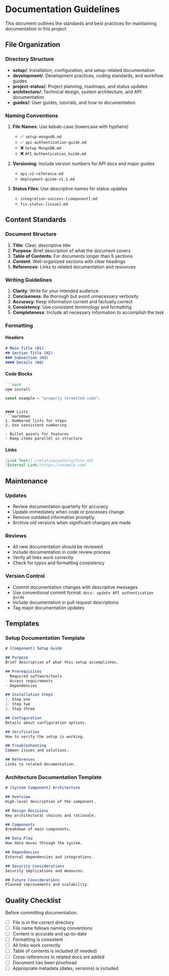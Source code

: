 # Documentation Guidelines

This document outlines the standards and best practices for maintaining documentation in this project.

## File Organization

### Directory Structure
- **setup/**: Installation, configuration, and setup-related documentation
- **development/**: Development practices, coding standards, and workflow guides
- **project-status/**: Project planning, roadmaps, and status updates
- **architecture/**: Technical design, system architecture, and API documentation
- **guides/**: User guides, tutorials, and how-to documentation

### Naming Conventions

1. **File Names**: Use kebab-case (lowercase with hyphens)
   - ✅ `setup-mongodb.md`
   - ✅ `api-authentication-guide.md`
   - ❌ `Setup MongoDB.md`
   - ❌ `API_Authentication_Guide.md`

2. **Versioning**: Include version numbers for API docs and major guides
   - `api-v2-reference.md`
   - `deployment-guide-v1.2.md`

3. **Status Files**: Use descriptive names for status updates
   - `integration-success-[component].md`
   - `fix-status-[issue].md`

## Content Standards

### Document Structure

1. **Title**: Clear, descriptive title
2. **Purpose**: Brief description of what the document covers
3. **Table of Contents**: For documents longer than 5 sections
4. **Content**: Well-organized sections with clear headings
5. **References**: Links to related documentation and resources

### Writing Guidelines

1. **Clarity**: Write for your intended audience
2. **Conciseness**: Be thorough but avoid unnecessary verbosity
3. **Accuracy**: Keep information current and factually correct
4. **Consistency**: Use consistent terminology and formatting
5. **Completeness**: Include all necessary information to accomplish the task

### Formatting

#### Headers
```markdown
# Main Title (H1)
## Section Title (H2)
### Subsection (H3)
#### Details (H4)
```

#### Code Blocks
```markdown
```bash
npm install
```

```typescript
const example = "properly formatted code";
```
```

#### Lists
```markdown
1. Numbered lists for steps
2. Use consistent numbering

- Bullet points for features
- Keep items parallel in structure
```

#### Links
```markdown
[Link Text](./relative/path/to/file.md)
[External Link](https://example.com)
```

## Maintenance

### Updates
- Review documentation quarterly for accuracy
- Update immediately when code or processes change
- Remove outdated information promptly
- Archive old versions when significant changes are made

### Reviews
- All new documentation should be reviewed
- Include documentation in code review process
- Verify all links work correctly
- Check for typos and formatting consistency

### Version Control
- Commit documentation changes with descriptive messages
- Use conventional commit format: `docs: update API authentication guide`
- Include documentation in pull request descriptions
- Tag major documentation updates

## Templates

### Setup Documentation Template
```markdown
# [Component] Setup Guide

## Purpose
Brief description of what this setup accomplishes.

## Prerequisites
- Required software/tools
- Access requirements
- Dependencies

## Installation Steps
1. Step one
2. Step two
3. Step three

## Configuration
Details about configuration options.

## Verification
How to verify the setup is working.

## Troubleshooting
Common issues and solutions.

## References
Links to related documentation.
```

### Architecture Documentation Template
```markdown
# [System Component] Architecture

## Overview
High-level description of the component.

## Design Decisions
Key architectural choices and rationale.

## Components
Breakdown of main components.

## Data Flow
How data moves through the system.

## Dependencies
External dependencies and integrations.

## Security Considerations
Security implications and measures.

## Future Considerations
Planned improvements and scalability.
```

## Quality Checklist

Before committing documentation:

- [ ] File is in the correct directory
- [ ] File name follows naming conventions
- [ ] Content is accurate and up-to-date
- [ ] Formatting is consistent
- [ ] All links work correctly
- [ ] Table of contents is included (if needed)
- [ ] Cross-references to related docs are added
- [ ] Document has been proofread
- [ ] Appropriate metadata (dates, versions) is included
